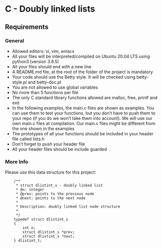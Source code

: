 # C - Doubly linked lists
## Requirements
### General
- Allowed editors: vi, vim, emacs
- All your files will be interpreted/compiled on Ubuntu 20.04 LTS using python3 (version 3.8.5)
- All your files should end with a new line
- A README.md file, at the root of the folder of the project is mandatory
- Your code should use the Betty style. It will be checked using betty-style.pl and betty-doc.pl
- You are not allowed to use global variables
- No more than 5 functions per file
- The only C standard library functions allowed are malloc, free, printf and exit
- In the following examples, the main.c files are shown as examples. You can use them to test your functions, but you don’t have to push them to your repo (if you do we won’t take them into account). We will use our own main.c files at compilation. Our main.c files might be different from the one shown in the examples
- The prototypes of all your functions should be included in your header file called lists.h
- Don’t forget to push your header file
- All your header files should be include guarded

### More Info
Please use this data structure for this project:

        /**
         * struct dlistint_s - doubly linked list
         * @n: integer
         * @prev: points to the previous node
         * @next: points to the next node
         *
         * Description: doubly linked list node structure
         * 
         */
        typedef struct dlistint_s
        {
            int n;
            struct dlistint_s *prev;
            struct dlistint_s *next;
        } dlistint_t;